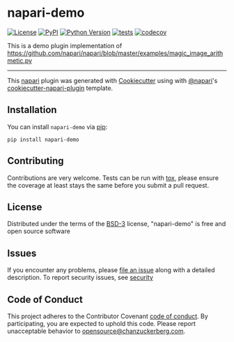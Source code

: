 # napari-demo

[![License](https://img.shields.io/pypi/l/napari-demo.svg?color=green)](https://github.com/ziyangczi/napari-demo/raw/master/LICENSE)
[![PyPI](https://img.shields.io/pypi/v/napari-demo.svg?color=green)](https://pypi.org/project/napari-demo)
[![Python Version](https://img.shields.io/pypi/pyversions/napari-demo.svg?color=green)](https://python.org)
[![tests](https://github.com/ziyangczi/napari-demo/workflows/tests/badge.svg)](https://github.com/ziyangczi/napari-demo/actions)
[![codecov](https://codecov.io/gh/ziyangczi/napari-demo/branch/master/graph/badge.svg)](https://codecov.io/gh/ziyangczi/napari-demo)

This is a demo plugin implementation of https://github.com/napari/napari/blob/master/examples/magic_image_arithmetic.py

----------------------------------

This [napari] plugin was generated with [Cookiecutter] using with [@napari]'s [cookiecutter-napari-plugin] template.

<!--
Don't miss the full getting started guide to set up your new package:
https://github.com/napari/cookiecutter-napari-plugin#getting-started

and review the napari docs for plugin developers:
https://napari.org/docs/plugins/index.html
-->

## Installation

You can install `napari-demo` via [pip]:

    pip install napari-demo

## Contributing

Contributions are very welcome. Tests can be run with [tox], please ensure
the coverage at least stays the same before you submit a pull request.

## License

Distributed under the terms of the [BSD-3] license,
"napari-demo" is free and open source software

## Issues

If you encounter any problems, please [file an issue] along with a detailed description.
To report security issues, see [security](SECURITY.md)

[napari]: https://github.com/napari/napari
[Cookiecutter]: https://github.com/audreyr/cookiecutter
[@napari]: https://github.com/napari
[MIT]: http://opensource.org/licenses/MIT
[BSD-3]: http://opensource.org/licenses/BSD-3-Clause
[GNU GPL v3.0]: http://www.gnu.org/licenses/gpl-3.0.txt
[GNU LGPL v3.0]: http://www.gnu.org/licenses/lgpl-3.0.txt
[Apache Software License 2.0]: http://www.apache.org/licenses/LICENSE-2.0
[Mozilla Public License 2.0]: https://www.mozilla.org/media/MPL/2.0/index.txt
[cookiecutter-napari-plugin]: https://github.com/napari/cookiecutter-napari-plugin
[file an issue]: https://github.com/ziyangczi/napari-demo/issues
[napari]: https://github.com/napari/napari
[tox]: https://tox.readthedocs.io/en/latest/
[pip]: https://pypi.org/project/pip/
[PyPI]: https://pypi.org/


## Code of Conduct

This project adheres to the Contributor Covenant [code of conduct](https://github.com/chanzuckerberg/.github/blob/master/CODE_OF_CONDUCT.md). By participating, you are expected to uphold this code. Please report unacceptable behavior to [opensource@chanzuckerberg.com](mailto:opensource@chanzuckerberg.com).

